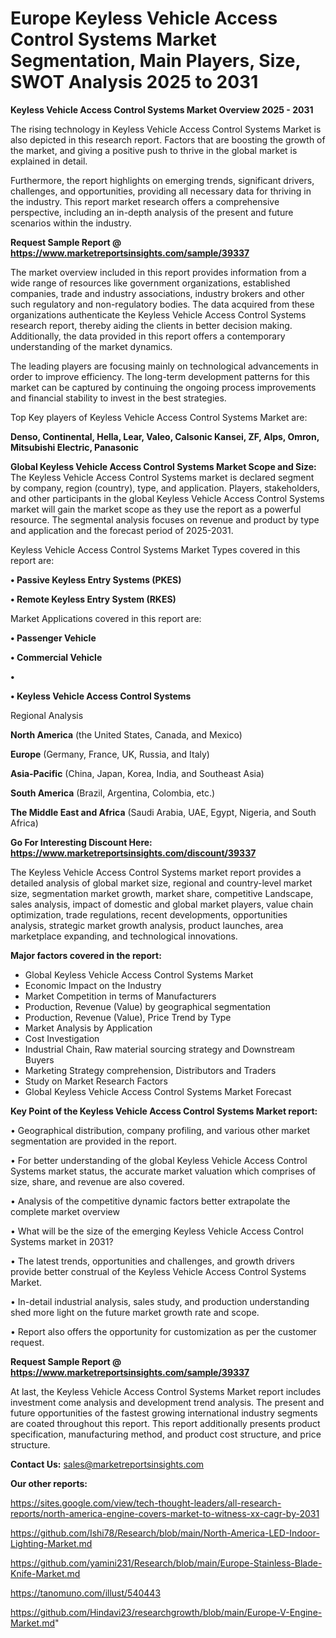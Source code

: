# Europe Keyless Vehicle Access Control Systems Market Segmentation, Main Players, Size, SWOT Analysis 2025 to 2031

<Strong> Keyless Vehicle Access Control Systems Market Overview 2025 - 2031</strong>

The rising technology in Keyless Vehicle Access Control Systems Market is also depicted in this research report. Factors that are boosting the growth of the market, and giving a positive push to thrive in the global market is explained in detail.

Furthermore, the report highlights on emerging trends, significant drivers, challenges, and opportunities, providing all necessary data for thriving in the industry. This report market research offers a comprehensive perspective, including an in-depth analysis of the present and future scenarios within the industry.

<strong>Request Sample Report @ <a href=https://www.marketreportsinsights.com/sample/39337>https://www.marketreportsinsights.com/sample/39337</a></strong>

The market overview included in this report provides information from a wide range of resources like government organizations, established companies, trade and industry associations, industry brokers and other such regulatory and non-regulatory bodies. The data acquired from these organizations authenticate the Keyless Vehicle Access Control Systems research report, thereby aiding the clients in better decision making. Additionally, the data provided in this report offers a contemporary understanding of the market dynamics.

The leading players are focusing mainly on technological advancements in order to improve efficiency. The long-term development patterns for this market can be captured by continuing the ongoing process improvements and financial stability to invest in the best strategies.

Top Key players of Keyless Vehicle Access Control Systems Market are:

<strong>Denso, Continental, Hella, Lear, Valeo, Calsonic Kansei, ZF, Alps, Omron, Mitsubishi Electric, Panasonic</strong>

<strong><b>Global Keyless Vehicle Access Control Systems Market Scope and Size:</b></strong>
The Keyless Vehicle Access Control Systems market is declared segment by company, region (country), type, and application. Players, stakeholders, and other participants in the global Keyless Vehicle Access Control Systems market will gain the market scope as they use the report as a powerful resource. The segmental analysis focuses on revenue and product by type and application and the forecast period of 2025-2031.

Keyless Vehicle Access Control Systems Market Types covered in this report are:

<strong>•  Passive Keyless Entry Systems (PKES)

•  Remote Keyless Entry System (RKES)</strong>

Market Applications covered in this report are:

<strong>•  Passenger Vehicle

•  Commercial Vehicle

•  

•  Keyless Vehicle Access Control Systems</strong> 

Regional Analysis

<strong>North America</strong> (the United States, Canada, and Mexico)

<strong>Europe</strong> (Germany, France, UK, Russia, and Italy)

<strong>Asia-Pacific</strong> (China, Japan, Korea, India, and Southeast Asia)

<strong>South America</strong> (Brazil, Argentina, Colombia, etc.)

<strong>The Middle East and Africa</strong> (Saudi Arabia, UAE, Egypt, Nigeria, and South Africa)

<strong>Go For Interesting Discount Here: <a href=https://www.marketreportsinsights.com/discount/39337>https://www.marketreportsinsights.com/discount/39337</a></strong>

The Keyless Vehicle Access Control Systems market report provides a detailed analysis of global market size, regional and country-level market size, segmentation market growth, market share, competitive Landscape, sales analysis, impact of domestic and global market players, value chain optimization, trade regulations, recent developments, opportunities analysis, strategic market growth analysis, product launches, area marketplace expanding, and technological innovations.

<strong><b>Major factors covered in the report:</b></strong>
<ul>
  <li>Global Keyless Vehicle Access Control Systems Market </li>
  <li>Economic Impact on the Industry</li>
  <li>Market Competition in terms of Manufacturers</li>
  <li>Production, Revenue (Value) by geographical segmentation</li>
  <li>Production, Revenue (Value), Price Trend by Type</li>
  <li>Market Analysis by Application</li>
  <li>Cost Investigation</li>
  <li>Industrial Chain, Raw material sourcing strategy and Downstream Buyers</li>
  <li>Marketing Strategy comprehension, Distributors and Traders</li>
  <li>Study on Market Research Factors</li>
  <li>Global Keyless Vehicle Access Control Systems Market Forecast</li>
</ul>

<strong><b>Key Point of the Keyless Vehicle Access Control Systems Market report:</b></strong>

• Geographical distribution, company profiling, and various other market segmentation are provided in the report.

• For better understanding of the global Keyless Vehicle Access Control Systems market status, the accurate market valuation which comprises of size, share, and revenue are also covered.

• Analysis of the competitive dynamic factors better extrapolate the complete market overview

• What will be the size of the emerging Keyless Vehicle Access Control Systems market in 2031?

• The latest trends, opportunities and challenges, and growth drivers provide better construal of the Keyless Vehicle Access Control Systems Market.

• In-detail industrial analysis, sales study, and production understanding shed more light on the future market growth rate and scope.

• Report also offers the opportunity for customization as per the customer request.

<strong>Request Sample Report @ <a href=https://www.marketreportsinsights.com/sample/39337>https://www.marketreportsinsights.com/sample/39337</a></strong>

At last, the Keyless Vehicle Access Control Systems Market report includes investment come analysis and development trend analysis. The present and future opportunities of the fastest growing international industry segments are coated throughout this report. This report additionally presents product specification, manufacturing method, and product cost structure, and price structure.

<strong>Contact Us:</strong>
sales@marketreportsinsights.com

<strong>Our other reports:</strong>

<a href=https://sites.google.com/view/tech-thought-leaders/all-research-reports/north-america-engine-covers-market-to-witness-xx-cagr-by-2031>https://sites.google.com/view/tech-thought-leaders/all-research-reports/north-america-engine-covers-market-to-witness-xx-cagr-by-2031</a>

<a href=https://github.com/Ishi78/Research/blob/main/North-America-LED-Indoor-Lighting-Market.md>https://github.com/Ishi78/Research/blob/main/North-America-LED-Indoor-Lighting-Market.md</a>

<a href=https://github.com/yamini231/Research/blob/main/Europe-Stainless-Blade-Knife-Market.md>https://github.com/yamini231/Research/blob/main/Europe-Stainless-Blade-Knife-Market.md</a>

<a href=https://tanomuno.com/illust/540443>https://tanomuno.com/illust/540443</a>

<a href=https://github.com/Hindavi23/researchgrowth/blob/main/Europe-V-Engine-Market.md>https://github.com/Hindavi23/researchgrowth/blob/main/Europe-V-Engine-Market.md</a>"
